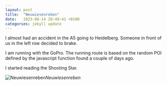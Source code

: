 ```yaml
---
layout: post
title:  "Neuwiesenreben"
date:   2023-08-14 20:49:42 +0100
categories: jekyll update
---
```


I almost had an accident in the A5 going to Heidelberg. Someone in front of us in the left row decided to brake.  

I am running with the GoPro. The running route is based on the random POI defined by the javascript function found a couple of days ago.  

I started reading the Shooting Star.


![Neuwiesenreben](https://lh3.googleusercontent.com/pw/AIL4fc9DRBJqNgPkydvkpafF82lyGqNtgeeF5zCTRBZiCoeDCSgwQ1sy8SA4oCJGn8OpRa5tou3Mb4dR37h5TKOKdlxh9zpjl-mW0M0K9oqr30UP_Lo26Us=w2400)*Neuwiesenreben*&nbsp;



[jekyll-docs]: https://jekyllrb.com/docs/home
[jekyll-gh]:   https://github.com/jekyll/jekyll
[jekyll-talk]: https://talk.jekyllrb.com/


